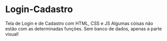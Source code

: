 # Login-Cadastro
Tela de Login e de Cadastro com HTML, CSS e JS
Algumas coisas não estão com as determinadas funções.
Sem banco de dados, apenas a parte visual!
